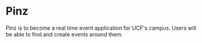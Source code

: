 # Pinz
Pinz is to become a real time event application for UCF's campus. Users will be able to find and create events around them.
